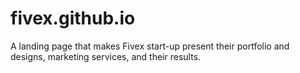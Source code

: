 # fivex.github.io
A landing page that makes Fivex start-up present their portfolio and designs, marketing services, and their results.
